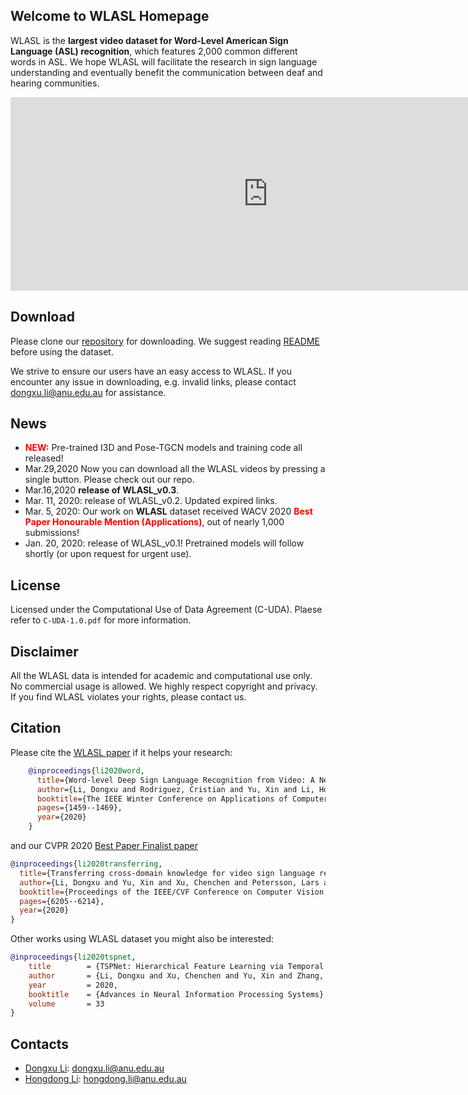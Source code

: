## Welcome to WLASL Homepage
WLASL is the <b>largest video dataset for Word-Level American Sign Language (ASL) recognition</b>, which features 2,000 common different words in ASL. We hope WLASL will facilitate the research in sign language understanding and eventually benefit the communication between deaf and hearing communities.

<iframe width="823" height="310" src="https://www.youtube.com/embed/wG-uaee4mJ4" frameborder="0" allow="accelerometer; autoplay; clipboard-write; encrypted-media; gyroscope; picture-in-picture" allowfullscreen></iframe>

Download
---------------
Please clone our [repository](https://github.com/dxli94/WLASL) for downloading. We suggest reading [README](https://github.com/dxli94/WLASL/blob/master/README.md) before using the dataset.

We strive to ensure our users have an easy access to WLASL. If you encounter any issue in downloading, e.g. invalid links, please contact dongxu.li@anu.edu.au for assistance.

News
---------------
* <span style="color: red"><b>NEW:</b></span> Pre-trained I3D and Pose-TGCN models and training code all released!
* Mar.29,2020  Now you can download all the WLASL videos by pressing a single button. Please check out our repo.
* Mar.16,2020 <span style="font-weight:bold">release of WLASL_v0.3</span>.
* Mar. 11, 2020: release of WLASL_v0.2. Updated expired links.
* Mar. 5, 2020: Our work on <b>WLASL</b> dataset received WACV 2020 <span style="color: red"><b>Best Paper Honourable Mention (Applications)</b></span>, out of nearly 1,000 submissions!
* Jan. 20, 2020: release of WLASL_v0.1! Pretrained models will follow shortly (or upon request for urgent use).


License
---------------
Licensed under the Computational Use of Data Agreement (C-UDA). Plaese refer to `C-UDA-1.0.pdf` for more information.

Disclaimer
---------------
All the WLASL data is intended for academic and computational use only. No commercial usage is allowed. We highly respect copyright and privacy. If you find WLASL violates your rights, please contact us.


Citation
--------------

Please cite the [WLASL paper](https://arxiv.org/abs/1910.11006) if it helps your research:
```bibtex
    @inproceedings{li2020word,
      title={Word-level Deep Sign Language Recognition from Video: A New Large-scale Dataset and Methods Comparison},
      author={Li, Dongxu and Rodriguez, Cristian and Yu, Xin and Li, Hongdong},
      booktitle={The IEEE Winter Conference on Applications of Computer Vision},
      pages={1459--1469},
      year={2020}
    }
```
and our CVPR 2020 [Best Paper Finalist paper](https://openaccess.thecvf.com/content_CVPR_2020/papers/Li_Transferring_Cross-Domain_Knowledge_for_Video_Sign_Language_Recognition_CVPR_2020_paper.pdf)
```bibtex
@inproceedings{li2020transferring,
  title={Transferring cross-domain knowledge for video sign language recognition},
  author={Li, Dongxu and Yu, Xin and Xu, Chenchen and Petersson, Lars and Li, Hongdong},
  booktitle={Proceedings of the IEEE/CVF Conference on Computer Vision and Pattern Recognition},
  pages={6205--6214},
  year={2020}
}
```
Other works using WLASL dataset you might also be interested:
```bibtex
@inproceedings{li2020tspnet,
	title        = {TSPNet: Hierarchical Feature Learning via Temporal Semantic Pyramid for Sign Language Translation},
	author       = {Li, Dongxu and Xu, Chenchen and Yu, Xin and Zhang, Kaihao and Swift, Benjamin and Suominen, Hanna and Li, Hongdong},
	year         = 2020,
	booktitle    = {Advances in Neural Information Processing Systems},
	volume       = 33
}
```


Contacts
------------------
- [Dongxu Li](https://cecs.anu.edu.au/people/dongxu-li): dongxu.li@anu.edu.au
- [Hongdong Li](http://users.cecs.anu.edu.au/~hongdong/): hongdong.li@anu.edu.au
